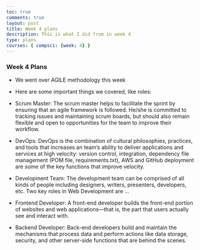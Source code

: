 ```yaml
---
toc: true
comments: true
layout: post
title: Week 4 plans
description: This is what I did from in week 4
type: plans
courses: { compsci: {week: 4} }
---
```


### Week 4 Plans
- We went over AGILE methodology this week
- Here are some important things we covered, like roles: 

- Scrum Master: The scrum master helps to facilitate the sprint by ensuring that an agile framework is followed. He/she is committed to tracking issues and maintaining scrum boards, but should also remain flexible and open to opportunities for the team to improve their workflow.
- DevOps: DevOps is the combination of cultural philosophies, practices, and tools that increases an team’s ability to deliver applications and services at high velocity: version control, integration, dependency file management (POM file, requirements.txt), AWS and GitHub deployment are some of the key functions that improve velocity.
- Development Team: The development team can be comprised of all kinds of people including designers, writers, presenters, developers, etc. Two key roles in Web Development are …
- Frontend Developer: A front-end developer builds the front-end portion of websites and web applications—that is, the part that users actually see and interact with.
- Backend Developer: Back-end developers build and maintain the mechanisms that process data and perform actions like data storage, security, and other server-side functions that are behind the scenes.
